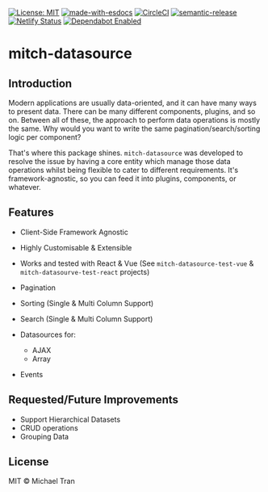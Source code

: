 [![License: MIT](https://img.shields.io/badge/License-MIT-yellow.svg)](https://opensource.org/licenses/MIT)
[![made-with-esdocs](https://img.shields.io/badge/Made%20with-ESDocs-green.svg)](https://esdoc.org/)
[![CircleCI](https://circleci.com/gh/deltoss/mitch-datasource.svg?style=svg)](https://circleci.com/gh/deltoss/mitch-datasource)
[![semantic-release](https://img.shields.io/badge/%20%20%F0%9F%93%A6%F0%9F%9A%80-semantic--release-e10079.svg)](https://github.com/semantic-release/semantic-release)
[![Netlify Status](https://api.netlify.com/api/v1/badges/caf9565a-9cd5-47c2-a6d8-e52333d17376/deploy-status)](https://app.netlify.com/sites/mitch-datasource/deploys)
[![Dependabot Enabled](https://img.shields.io/badge/Dependabot-Enabled-lightgrey.svg?logo=dependabot&labelColor=blue)](https://dependabot.com/)

# mitch-datasource

## Introduction

Modern applications are usually data-oriented, and it can have many ways to present data. There can be many different components, plugins, and so on. Between all of these, the approach to perform data operations is mostly the same. Why would you want to write the same pagination/search/sorting logic per component?

That's where this package shines. `mitch-datasource` was developed to resolve the issue by having a core entity which manage those data operations whilst being flexible to cater to different requirements. It's framework-agnostic, so you can feed it into plugins, components, or whatever.

## Features

-   Client-Side Framework Agnostic

-   Highly Customisable & Extensible

-   Works and tested with React & Vue (See `mitch-datasource-test-vue` & `mitch-datasourve-test-react` projects)

-   Pagination

-   Sorting (Single & Multi Column Support)

-   Search (Single & Multi Column Support)

-   Datasources for:
    -   AJAX
    -   Array

-   Events

## Requested/Future Improvements

-   Support Hierarchical Datasets
-   CRUD operations
-   Grouping Data

## License

MIT © Michael Tran
